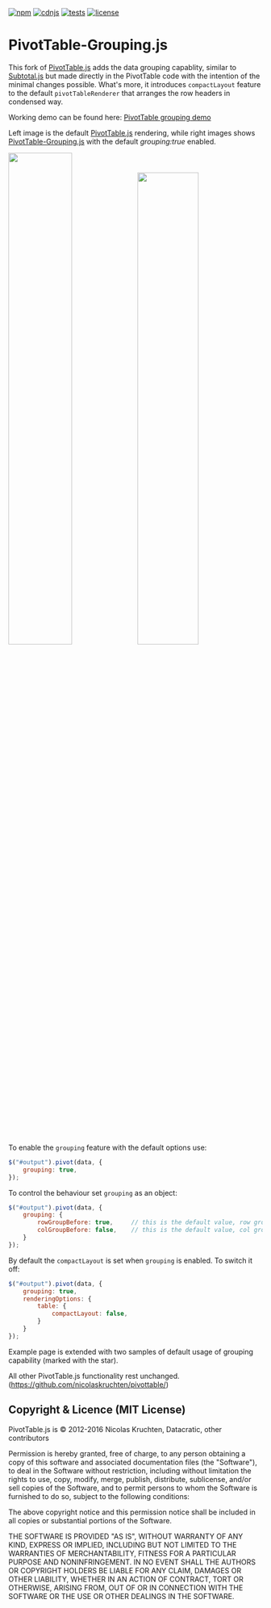 [![npm](https://pivottable.js.org/images/npm.svg)](https://www.npmjs.com/package/pivottable) [![cdnjs](https://pivottable.js.org/images/cdnjs.svg)](https://cdnjs.com/libraries/pivottable) [![tests](https://pivottable.js.org/images/tests.svg)](https://pivottable.js.org/tests/) [![license](https://pivottable.js.org/images/license.svg)](https://github.com/nicolaskruchten/pivottable/blob/master/LICENSE.md)

# PivotTable-Grouping.js

This fork of [PivotTable.js](https://pivottable.js.org/) adds the data grouping capablity, similar to [Subtotal.js](http://nagarajanchinnasamy.com/subtotal/) but made directly in the PivotTable code with the intention of the minimal changes possible. What's more, it introduces `compactLayout` feature to the default `pivotTableRenderer` that arranges the row headers in condensed way.

Working demo can be found here: [PivotTable grouping demo](https://jjagielka.github.io/pivottable-grouping-demo/)

Left image is the default [PivotTable.js](https://pivottable.js.org/) rendering, while right images shows [PivotTable-Grouping.js](https://jjagielka.github.com/pivottable-grouping) with the default _grouping:true_ enabled.

<img src="http://jjagielka.github.io/pivottable-grouping-demo/images/grouping_false.png" width="50%"> <img src="http://jjagielka.github.io/pivottable-grouping-demo/images/grouping_true.png" width="49%">


To enable the `grouping` feature with the default options use:

```javascript
$("#output").pivot(data, {
    grouping: true,
});
```

To control the behaviour set `grouping` as an object:

```javascript
$("#output").pivot(data, {
    grouping: {
        rowGroupBefore: true,     // this is the default value, row grouping above the child rows
        colGroupBefore: false,    // this is the default value, col grouping after the child cols
    }
});
```

By default the `compactLayout` is set when `grouping` is enabled. To switch it off:

```javascript
$("#output").pivot(data, {
    grouping: true,
    renderingOptions: {
        table: {
            compactLayout: false,
        }
    }
});
```
Example page is extended with two samples of default usage of grouping capability (marked with the star).

All other PivotTable.js functionality rest unchanged. (https://github.com/nicolaskruchten/pivottable/)



## Copyright & Licence (MIT License)

PivotTable.js is © 2012-2016 Nicolas Kruchten, Datacratic, other contributors

Permission is hereby granted, free of charge, to any person obtaining a copy of this software and associated documentation files (the "Software"), to deal in the Software without restriction, including without limitation the rights to use, copy, modify, merge, publish, distribute, sublicense, and/or sell copies of the Software, and to permit persons to whom the Software is furnished to do so, subject to the following conditions:

The above copyright notice and this permission notice shall be included in all copies or substantial portions of the Software.

THE SOFTWARE IS PROVIDED "AS IS", WITHOUT WARRANTY OF ANY KIND, EXPRESS OR IMPLIED, INCLUDING BUT NOT LIMITED TO THE WARRANTIES OF MERCHANTABILITY, FITNESS FOR A PARTICULAR PURPOSE AND NONINFRINGEMENT. IN NO EVENT SHALL THE AUTHORS OR COPYRIGHT HOLDERS BE LIABLE FOR ANY CLAIM, DAMAGES OR OTHER LIABILITY, WHETHER IN AN ACTION OF CONTRACT, TORT OR OTHERWISE, ARISING FROM, OUT OF OR IN CONNECTION WITH THE SOFTWARE OR THE USE OR OTHER DEALINGS IN THE SOFTWARE.
